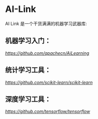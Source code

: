 # AI-Link

AI Link 是一个干货满满的机器学习武器库:

## 机器学习入门：
  *https://github.com/apachecn/AiLearning* <br>

## 统计学习工具：
  *https://github.com/scikit-learn/scikit-learn* <br>
  
## 深度学习工具：
  *https://github.com/tensorflow/tensorflow* <br>
